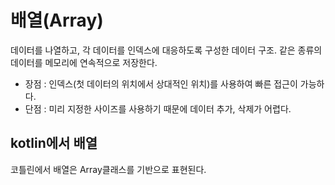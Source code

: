 

# 배열(Array)

데이터를 나열하고, 각 데이터를 인덱스에 대응하도록 구성한 데이터 구조. 같은 종류의 데이터를 메모리에 연속적으로 저장한다.

* 장점 : 인덱스(첫 데이터의 위치에서 상대적인 위치)를 사용하여 빠른 접근이 가능하다. 
* 단점 : 미리 지정한 사이즈를 사용하기 때문에 데이터 추가, 삭제가 어렵다. 

## kotlin에서 배열

코틀린에서 배열은 Array클래스를 기반으로 표현된다. 

